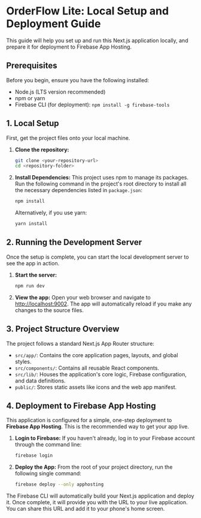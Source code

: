 
# OrderFlow Lite: Local Setup and Deployment Guide

This guide will help you set up and run this Next.js application locally, and prepare it for deployment to Firebase App Hosting.

## Prerequisites

Before you begin, ensure you have the following installed:

*   Node.js (LTS version recommended)
*   npm or yarn
*   Firebase CLI (for deployment): `npm install -g firebase-tools`

## 1. Local Setup

First, get the project files onto your local machine.

1.  **Clone the repository:**
    ```bash
    git clone <your-repository-url>
    cd <repository-folder>
    ```

2.  **Install Dependencies:**
    This project uses npm to manage its packages. Run the following command in the project's root directory to install all the necessary dependencies listed in `package.json`:
    ```bash
    npm install
    ```
    Alternatively, if you use yarn:
    ```bash
    yarn install
    ```

## 2. Running the Development Server

Once the setup is complete, you can start the local development server to see the app in action.

1.  **Start the server:**
    ```bash
    npm run dev
    ```

2.  **View the app:**
    Open your web browser and navigate to [http://localhost:9002](http://localhost:9002). The app will automatically reload if you make any changes to the source files.

## 3. Project Structure Overview

The project follows a standard Next.js App Router structure:

*   `src/app/`: Contains the core application pages, layouts, and global styles.
*   `src/components/`: Contains all reusable React components.
*   `src/lib/`: Houses the application's core logic, Firebase configuration, and data definitions.
*   `public/`: Stores static assets like icons and the web app manifest.

## 4. Deployment to Firebase App Hosting

This application is configured for a simple, one-step deployment to **Firebase App Hosting**. This is the recommended way to get your app live.

1.  **Login to Firebase:**
    If you haven't already, log in to your Firebase account through the command line:
    ```bash
    firebase login
    ```

2.  **Deploy the App:**
    From the root of your project directory, run the following single command:
    ```bash
    firebase deploy --only apphosting
    ```

The Firebase CLI will automatically build your Next.js application and deploy it. Once complete, it will provide you with the URL to your live application. You can share this URL and add it to your phone's home screen.
